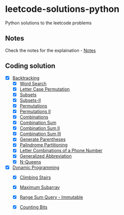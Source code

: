 # leetcode-solutions-python
Python solutions to the leetcode problems

## Notes
Check the notes for the explaination - [Notes](https://stingy-shallot-4ea.notion.site/SeanPrashad-Leetcode-Patterns-7b700a3aa52543a4ace4dbdeb718b8cc)

## Coding solution
- [x] [Backtracking](Backtracking)
    - [x] [Word Search](Backtracking/79-Word-Search.py)
    - [x] [Letter Case Permutation](Backtracking/784-letter-case-permutation.py)
    - [x] [Subsets](Backtracking/78-Subsets.py)
    - [x] [Subsets-II](Backtracking/90-Subsets-II.py)
    - [x] [Permutations](Backtracking/46-Permutations.py)
    - [x] [Permutations II](Backtracking/47-Permutations-II.py)
    - [x] [Combinations](Backtracking/77-Combinations.py)
    - [x] [Combination Sum](Backtracking/39-Combination-Sum.py)
    - [x] [Combination Sum II](Backtracking/40-Combination-Sum-II.py)
    - [x] [Combination Sum III](Backtracking/216-Combination-Sum-III.py)
    - [x] [Generate Parentheses](Backtracking/22-Generate-Parentheses.py)
    - [x] [Palindrome Partitioning](Backtracking/131-Palindrome-Partitioning.py)
    - [x] [Letter Combinations of a Phone Number](Backtracking/17-Letter-Combinations-of-a-Phone-Number.py)
    - [x] [Generalized Abbreviation](Backtracking/320-Generalized-Abbreviation.py)
    - [x] [N-Queens](Backtracking/51-N-Queens.py)
    
- [x] [Dynamic Programming](Dynamic-Programming)
    - [x] [Climbing Stairs](Dynamic-Programming/70-Climbing-Stairs.py)
    - [x] [Maximum Subarray](Dynamic-Programming/53-maximum-subarray.py)
    - [x] [Range Sum Query - Immutable](Dynamic-Programming/303-Range-Sum-Query-Immutable.py)
    - [x] [Counting Bits](Dynamic-Programming/338-Counting-Bits.py)

